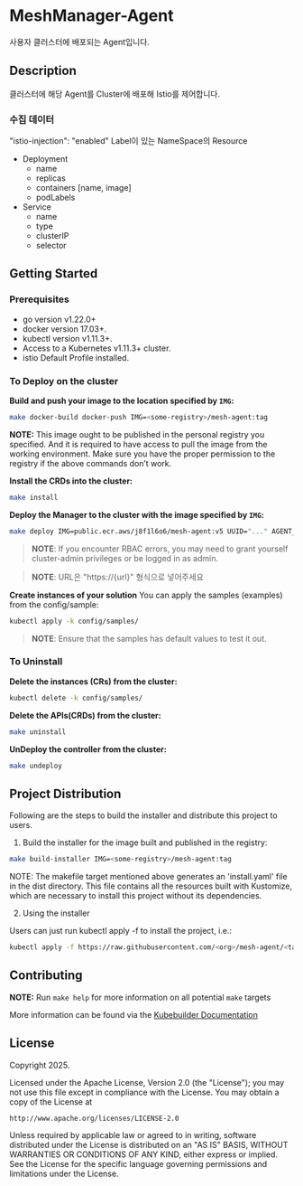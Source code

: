 # MeshManager-Agent
사용자 클러스터에 배포되는 Agent입니다.

## Description
클러스터에 해당 Agent를 Cluster에 배포해 Istio를 제어합니다.

### 수집 데이터
"istio-injection": "enabled" Label이 있는 NameSpace의 Resource
- Deployment
  - name
  - replicas
  - containers [name, image]
  - podLabels
- Service
  - name
  - type
  - clusterIP
  - selector

## Getting Started

### Prerequisites
- go version v1.22.0+
- docker version 17.03+.
- kubectl version v1.11.3+.
- Access to a Kubernetes v1.11.3+ cluster.
- istio Default Profile installed.

### To Deploy on the cluster
**Build and push your image to the location specified by `IMG`:**

```sh
make docker-build docker-push IMG=<some-registry>/mesh-agent:tag
```

**NOTE:** This image ought to be published in the personal registry you specified.
And it is required to have access to pull the image from the working environment.
Make sure you have the proper permission to the registry if the above commands don’t work.

**Install the CRDs into the cluster:**

```sh
make install
```

**Deploy the Manager to the cluster with the image specified by `IMG`:**

```sh
make deploy IMG=public.ecr.aws/j8f1l6o6/mesh-agent:v5 UUID="..." AGENT_NAME="..." AGENT_URL="..." DESIRED_STATE_URL="..." CLUSTER_MANAGEMENT_URL="..."
```

> **NOTE**: If you encounter RBAC errors, you may need to grant yourself cluster-admin
privileges or be logged in as admin.

> **NOTE**: URL은 "https://{url}" 형식으로 넣어주세요

**Create instances of your solution**
You can apply the samples (examples) from the config/sample:

```sh
kubectl apply -k config/samples/
```

>**NOTE**: Ensure that the samples has default values to test it out.

### To Uninstall
**Delete the instances (CRs) from the cluster:**

```sh
kubectl delete -k config/samples/
```

**Delete the APIs(CRDs) from the cluster:**

```sh
make uninstall
```

**UnDeploy the controller from the cluster:**

```sh
make undeploy
```

## Project Distribution

Following are the steps to build the installer and distribute this project to users.

1. Build the installer for the image built and published in the registry:

```sh
make build-installer IMG=<some-registry>/mesh-agent:tag
```

NOTE: The makefile target mentioned above generates an 'install.yaml'
file in the dist directory. This file contains all the resources built
with Kustomize, which are necessary to install this project without
its dependencies.

2. Using the installer

Users can just run kubectl apply -f <URL for YAML BUNDLE> to install the project, i.e.:

```sh
kubectl apply -f https://raw.githubusercontent.com/<org>/mesh-agent/<tag or branch>/dist/install.yaml
```

## Contributing

**NOTE:** Run `make help` for more information on all potential `make` targets

More information can be found via the [Kubebuilder Documentation](https://book.kubebuilder.io/introduction.html)

## License

Copyright 2025.

Licensed under the Apache License, Version 2.0 (the "License");
you may not use this file except in compliance with the License.
You may obtain a copy of the License at

    http://www.apache.org/licenses/LICENSE-2.0

Unless required by applicable law or agreed to in writing, software
distributed under the License is distributed on an "AS IS" BASIS,
WITHOUT WARRANTIES OR CONDITIONS OF ANY KIND, either express or implied.
See the License for the specific language governing permissions and
limitations under the License.
